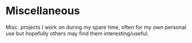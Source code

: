 Miscellaneous
=============
Misc. projects I work on during my spare time, often for my own personal use but hopefully others may find them interesting/useful.
